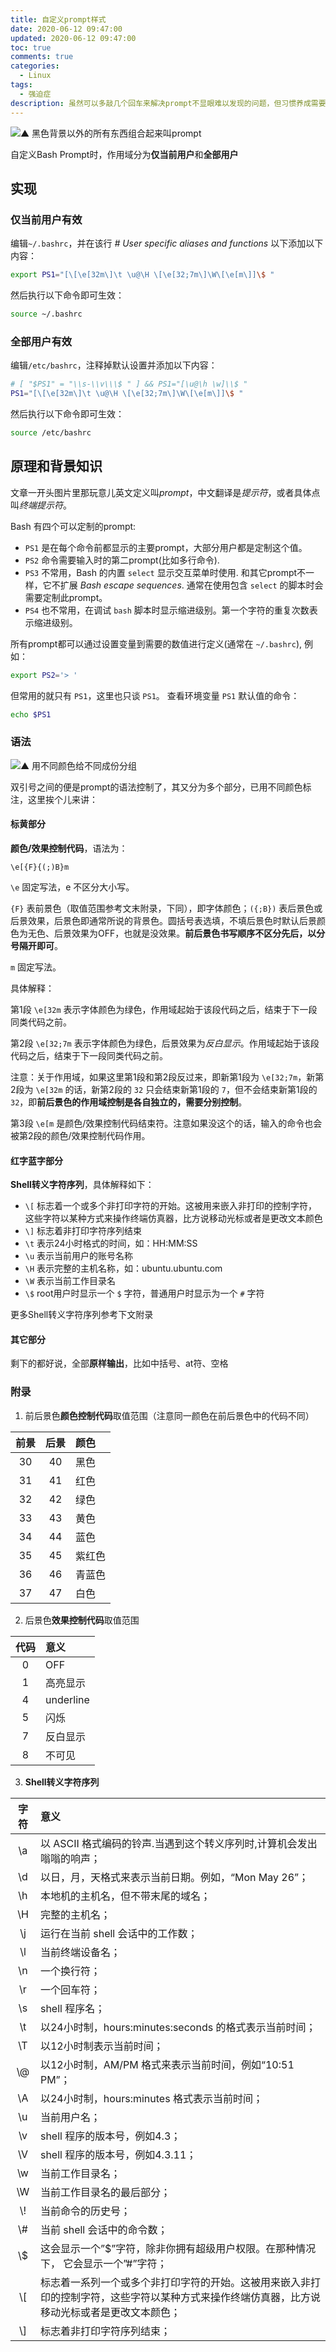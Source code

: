 ```yaml
---
title: 自定义prompt样式
date: 2020-06-12 09:47:00
updated: 2020-06-12 09:47:00
toc: true
comments: true
categories:
  - Linux
tags:
  - 强迫症
description: 虽然可以多敲几个回车来解决prompt不显眼难以发现的问题，但习惯养成需要成本，且不够Geek
---
```


![▲ 黑色背景以外的所有东西组合起来叫prompt](1.png)

自定义Bash Prompt时，作用域分为**仅当前用户**和**全部用户**

## 实现
### 仅当前用户有效
编辑`~/.bashrc`，并在该行 *# User specific aliases and functions* 以下添加以下内容：
``` bash
export PS1="[\[\e[32m\]\t \u@\H \[\e[32;7m\]\W\[\e[m\]]\$ "
```
然后执行以下命令即可生效：
``` bash
source ~/.bashrc
```

### 全部用户有效
编辑`/etc/bashrc`，注释掉默认设置并添加以下内容：
``` bash
# [ "$PS1" = "\\s-\\v\\\$ " ] && PS1="[\u@\h \w]\\$ "
PS1="[\[\e[32m\]\t \u@\H \[\e[32;7m\]\W\[\e[m\]]\$ "
```
然后执行以下命令即可生效：
``` bash
source /etc/bashrc
```

## 原理和背景知识

文章一开头图片里那玩意儿英文定义叫*prompt*，中文翻译是*提示符*，或者具体点叫*终端提示符*。

Bash 有四个可以定制的prompt:
* `PS1` 是在每个命令前都显示的主要prompt，大部分用户都是定制这个值。
* `PS2` 命令需要输入时的第二prompt(比如多行命令).
* `PS3` 不常用，Bash 的内置 `select` 显示交互菜单时使用. 和其它prompt不一样，它不扩展 *Bash escape sequences*. 通常在使用包含 `select` 的脚本时会需要定制此prompt。
* `PS4` 也不常用，在调试 `bash` 脚本时显示缩进级别。第一个字符的重复次数表示缩进级别。

所有prompt都可以通过设置变量到需要的数值进行定义(通常在 `~/.bashrc`), 例如：
``` bash
export PS2='> '
```

但常用的就只有 `PS1`，这里也只谈 `PS1`。
查看环境变量 `PS1` 默认值的命令：
``` bash
echo $PS1
```

### 语法
![▲ 用不同颜色给不同成份分组](2.png)

双引号之间的便是prompt的语法控制了，其又分为多个部分，已用不同颜色标注，这里挨个儿来讲：
#### 标黄部分
**颜色/效果控制代码**，语法为：
```
\e[{F}{(;)B}m
```
`\e` 固定写法，e 不区分大小写。

`{F}` 表前景色（取值范围参考文末附录，下同），即字体颜色；`({;B})` 表后景色或后景效果，后景色即通常所说的背景色。圆括号表选填，不填后景色时默认后景颜色为无色、后景效果为OFF，也就是没效果。**前后景色书写顺序不区分先后，以分号隔开即可**。

`m` 固定写法。

具体解释：

第1段 `\e[32m` 表示字体颜色为绿色，作用域起始于该段代码之后，结束于下一段同类代码之前。

第2段 `\e[32;7m` 表示字体颜色为绿色，后景效果为*反白显示*。作用域起始于该段代码之后，结束于下一段同类代码之前。

注意：关于作用域，如果这里第1段和第2段反过来，即新第1段为 `\e[32;7m`，新第2段为 `\e[32m` 的话，新第2段的 `32` 只会结束新第1段的 `7`，但不会结束新第1段的 `32`，即**前后景色的作用域控制是各自独立的，需要分别控制**。

第3段 `\e[m` 是颜色/效果控制代码结束符。注意如果没这个的话，输入的命令也会被第2段的颜色/效果控制代码作用。

#### 红字蓝字部分
**Shell转义字符序列**，具体解释如下：
* `\[` 标志着一个或多个非打印字符的开始。这被用来嵌入非打印的控制字符，这些字符以某种方式来操作终端仿真器，比方说移动光标或者是更改文本颜色
* `\]` 标志着非打印字符序列结束
* `\t` 表示24小时格式的时间，如：HH:MM:SS
* `\u` 表示当前用户的账号名称
* `\H` 表示完整的主机名称，如：ubuntu.ubuntu.com
* `\W` 表示当前工作目录名
* `\$` root用户时显示一个 `$` 字符，普通用户时显示为一个 `#` 字符

更多Shell转义字符序列参考下文附录

#### 其它部分
剩下的都好说，全部**原样输出**，比如中括号、at符、空格

### 附录
1. 前后景色**颜色控制代码**取值范围（注意同一颜色在前后景色中的代码不同）

前景|后景|颜色
:-:|:-:|:-
30|40|黑色
31|41|红色
32|42|绿色
33|43|黄色
34|44|蓝色
35|45|紫红色
36|46|青蓝色
37|47|白色

2. 后景色**效果控制代码**取值范围

代码|意义
:-:|:-
0|OFF
1|高亮显示
4|underline
5|闪烁
7|反白显示
8|不可见

3. **Shell转义字符序列**

字符|意义
:-:|:-
\a|以 ASCII 格式编码的铃声.当遇到这个转义序列时,计算机会发出嗡嗡的响声；
\d|以日，月，天格式来表示当前日期。例如，“Mon May 26”；
\h|本地机的主机名，但不带末尾的域名；
\H|完整的主机名；
\j|运行在当前 shell 会话中的工作数；
\l|当前终端设备名；
\n|一个换行符；
\r|一个回车符；
\s|shell 程序名；
\t|以24小时制，hours:minutes:seconds 的格式表示当前时间；
\T|以12小时制表示当前时间；
\\@|以12小时制，AM/PM 格式来表示当前时间，例如“10:51 PM”；
\A|以24小时制，hours:minutes 格式表示当前时间；
\u|当前用户名；
\v|shell 程序的版本号，例如4.3；
\V|shell 程序的版本号，例如4.3.11；
\w|当前工作目录名；
\W|当前工作目录名的最后部分；
\\!|当前命令的历史号；
\\#|当前 shell 会话中的命令数；
\\$|这会显示一个”$”字符，除非你拥有超级用户权限。在那种情况下， 它会显示一个”#”字符；
\\[|标志着一系列一个或多个非打印字符的开始。这被用来嵌入非打印的控制字符，这些字符以某种方式来操作终端仿真器，比方说移动光标或者是更改文本颜色；
\\]|标志着非打印字符序列结束；
